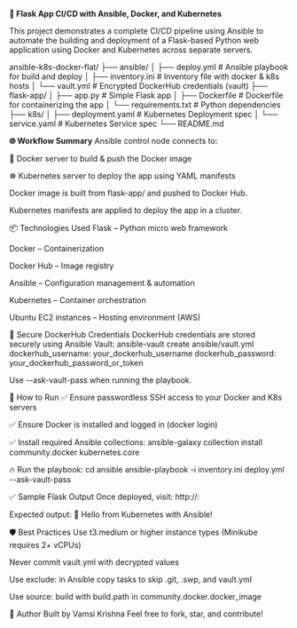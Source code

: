 **🚀 Flask App CI/CD with Ansible, Docker, and Kubernetes**

This project demonstrates a complete CI/CD pipeline using Ansible to automate the building and deployment of a Flask-based Python web application using Docker and Kubernetes across separate servers.

ansible-k8s-docker-flat/
├── ansible/
│   ├── deploy.yml              # Ansible playbook for build and deploy
│   ├── inventory.ini           # Inventory file with docker & k8s hosts
│   └── vault.yml               # Encrypted DockerHub credentials (vault)
├── flask-app/
│   ├── app.py                  # Simple Flask app
│   ├── Dockerfile              # Dockerfile for containerizing the app
│   └── requirements.txt        # Python dependencies
├── k8s/
│   ├── deployment.yaml         # Kubernetes Deployment spec
│   └── service.yaml            # Kubernetes Service spec
└── README.md


**🌐 Workflow Summary**
Ansible control node connects to:

🔧 Docker server to build & push the Docker image

☸️ Kubernetes server to deploy the app using YAML manifests

Docker image is built from flask-app/ and pushed to Docker Hub.

Kubernetes manifests are applied to deploy the app in a cluster.


📦 Technologies Used
Flask – Python micro web framework

Docker – Containerization

Docker Hub – Image registry

Ansible – Configuration management & automation

Kubernetes – Container orchestration

Ubuntu EC2 instances – Hosting environment (AWS)


🔐 Secure DockerHub Credentials
DockerHub credentials are stored securely using Ansible Vault:
ansible-vault create ansible/vault.yml
dockerhub_username: your_dockerhub_username
dockerhub_password: your_dockerhub_password_or_token

Use --ask-vault-pass when running the playbook.


🚀 How to Run
✅ Ensure passwordless SSH access to your Docker and K8s servers

✅ Ensure Docker is installed and logged in (docker login)

✅ Install required Ansible collections:
ansible-galaxy collection install community.docker kubernetes.core

🔥 Run the playbook:
cd ansible
ansible-playbook -i inventory.ini deploy.yml --ask-vault-pass


✅ Sample Flask Output
Once deployed, visit:
http://<K8S-Node-IP>:<NodePort>

Expected output:
🚀 Hello from Kubernetes with Ansible!

🛡️ Best Practices
Use t3.medium or higher instance types (Minikube requires 2+ vCPUs)

Never commit vault.yml with decrypted values

Use exclude: in Ansible copy tasks to skip .git, .swp, and vault.yml

Use source: build with build.path in community.docker.docker_image

📌 Author
Built by Vamsi Krishna
Feel free to fork, star, and contribute!
